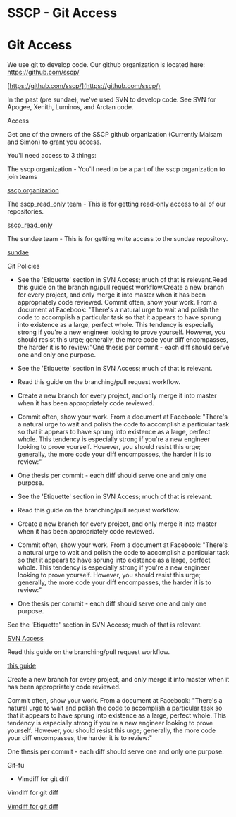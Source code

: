 # SSCP - Git Access

# Git Access

We use git to develop code. Our github organization is located here: https://github.com/sscp/

[https://github.com/sscp/](https://github.com/sscp/)

In the past (pre sundae), we've used SVN to develop code. See SVN for Apogee, Xenith, Luminos, and Arctan code.

Access

Get one of the owners of the SSCP github organization (Currently Maisam and Simon) to grant you access.

You'll need access to 3 things:

The sscp organization - You'll need to be a part of the sscp organization to join teams

[ sscp organization](https://github.com/sscp)

The sscp_read_only team - This is for getting read-only access to all of our repositories.

[ sscp_read_only](https://github.com/orgs/sscp/teams/sscp_read_only)

The sundae team - This is for getting write access to the sundae repository.

[ sundae](https://github.com/orgs/sscp/teams/sundae)

Git Policies

* See the 'Etiquette' section in SVN Access; much of that is relevant.Read this guide on the branching/pull request workflow.Create a new branch for every project, and only merge it into master when it has been appropriately code reviewed. Commit often, show your work. From a document at Facebook: "There's a natural urge to wait and polish the code to accomplish a particular task so that it appears to have sprung into existence as a large, perfect whole. This tendency is especially strong if you're a new engineer looking to prove yourself. However, you should resist this urge; generally, the more code your diff encompasses, the harder it is to review:"One thesis per commit - each diff should serve one and only one purpose.
* See the 'Etiquette' section in SVN Access; much of that is relevant.
* Read this guide on the branching/pull request workflow.
* Create a new branch for every project, and only merge it into master when it has been appropriately code reviewed. 
* Commit often, show your work. From a document at Facebook: "There's a natural urge to wait and polish the code to accomplish a particular task so that it appears to have sprung into existence as a large, perfect whole. This tendency is especially strong if you're a new engineer looking to prove yourself. However, you should resist this urge; generally, the more code your diff encompasses, the harder it is to review:"
* One thesis per commit - each diff should serve one and only one purpose.

* See the 'Etiquette' section in SVN Access; much of that is relevant.
* Read this guide on the branching/pull request workflow.
* Create a new branch for every project, and only merge it into master when it has been appropriately code reviewed. 
* Commit often, show your work. From a document at Facebook: "There's a natural urge to wait and polish the code to accomplish a particular task so that it appears to have sprung into existence as a large, perfect whole. This tendency is especially strong if you're a new engineer looking to prove yourself. However, you should resist this urge; generally, the more code your diff encompasses, the harder it is to review:"
* One thesis per commit - each diff should serve one and only one purpose.

See the 'Etiquette' section in SVN Access; much of that is relevant.

[ SVN Access](/stanford.edu/testduplicationsscp/home/sscp-2018-2019/electrical-2018-2019/svn-access)

Read this guide on the branching/pull request workflow.

[ this guide](https://www.linux.com/learn/tutorials/796387-beginning-git-and-github-for-linux-users/)

Create a new branch for every project, and only merge it into master when it has been appropriately code reviewed. 

Commit often, show your work. From a document at Facebook: "There's a natural urge to wait and polish the code to accomplish a particular task so that it appears to have sprung into existence as a large, perfect whole. This tendency is especially strong if you're a new engineer looking to prove yourself. However, you should resist this urge; generally, the more code your diff encompasses, the harder it is to review:"

One thesis per commit - each diff should serve one and only one purpose.

Git-fu

* Vimdiff for git diff

Vimdiff for git diff

[Vimdiff for git diff](http://technotales.wordpress.com/2009/05/17/git-diff-with-vimdiff/)

